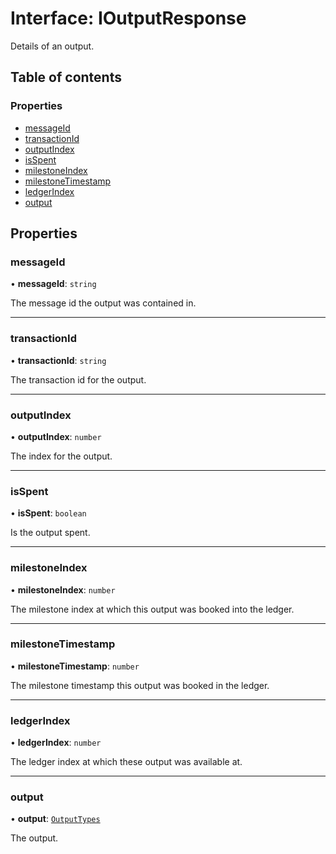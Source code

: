 # Interface: IOutputResponse

Details of an output.

## Table of contents

### Properties

- [messageId](IOutputResponse.md#messageid)
- [transactionId](IOutputResponse.md#transactionid)
- [outputIndex](IOutputResponse.md#outputindex)
- [isSpent](IOutputResponse.md#isspent)
- [milestoneIndex](IOutputResponse.md#milestoneindex)
- [milestoneTimestamp](IOutputResponse.md#milestonetimestamp)
- [ledgerIndex](IOutputResponse.md#ledgerindex)
- [output](IOutputResponse.md#output)

## Properties

### messageId

• **messageId**: `string`

The message id the output was contained in.

___

### transactionId

• **transactionId**: `string`

The transaction id for the output.

___

### outputIndex

• **outputIndex**: `number`

The index for the output.

___

### isSpent

• **isSpent**: `boolean`

Is the output spent.

___

### milestoneIndex

• **milestoneIndex**: `number`

The milestone index at which this output was booked into the ledger.

___

### milestoneTimestamp

• **milestoneTimestamp**: `number`

The milestone timestamp this output was booked in the ledger.

___

### ledgerIndex

• **ledgerIndex**: `number`

The ledger index at which these output was available at.

___

### output

• **output**: [`OutputTypes`](../api.md#outputtypes)

The output.

